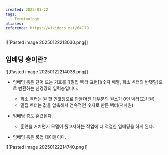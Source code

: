 ```yaml
---
created: 2025-01-22
tags:
  - Terminology
aliases: 
reference: https://wikidocs.net/64779
---
```

![[Pasted image 20250122213030.png]]

## 임베딩 층이란?
![[Pasted image 20250122214038.png]]
- 임베딩 층은 단어 또는 기호를 [[밀집 벡터 표현]](숫자 배열, 희소 벡터의 반댓말)으로 변환하는 신경망의 입력층입니다.
	- 희소 벡터는 원 핫 인코딩으로 만들어진 대부분의 원소가 0인 벡터(고차원)
	- 밀집 벡터는 값을 압축해서 연속적인 숫자로 만든 벡터(저차원)

- 임베딩 층도 훈련된다.
	- 훈련을 거치면서 모델이 풀고자하는 작업에 더 적절한 임베딩을 하게 된다.

- 임베딩 층은 룩업 테이블이다.

![[Pasted image 20250122214740.png]]
